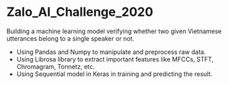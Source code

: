# Zalo_AI_Challenge_2020
Building a machine learning model verifying whether two given Vietnamese utterances belong to a single
speaker or not.
- Using Pandas and Numpy to manipulate and preprocess raw data.
- Using Librosa library to extract important features like MFCCs, STFT, Chromagram, Tonnetz, etc.
- Using Sequential model in Keras in training and predicting the result.
